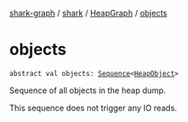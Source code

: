 [shark-graph](../../index.md) / [shark](../index.md) / [HeapGraph](index.md) / [objects](./objects.md)

# objects

`abstract val objects: `[`Sequence`](https://kotlinlang.org/api/latest/jvm/stdlib/kotlin.sequences/-sequence/index.html)`<`[`HeapObject`](../-heap-object/index.md)`>`

Sequence of all objects in the heap dump.

This sequence does not trigger any IO reads.

